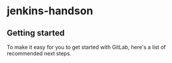 # jenkins-handson



## Getting started

To make it easy for you to get started with GitLab, here's a list of recommended next steps.

